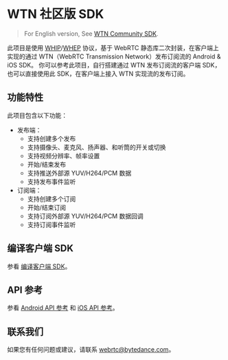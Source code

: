 # WTN 社区版 SDK

> For English version, See [WTN Community SDK](README_en.md).

此项目是使用 [WHIP](https://datatracker.ietf.org/doc/draft-ietf-wish-whip/)/[WHEP](https://datatracker.ietf.org/doc/draft-murillo-whep/) 协议，基于 WebRTC 静态库二次封装，在客户端上实现的通过 WTN（WebRTC Transmission Network）发布订阅流的 Android & iOS SDK。
你可以参考此项目，自行搭建通过 WTN 发布订阅流的客户端 SDK，也可以直接使用此 SDK，在客户端上接入 WTN 实现流的发布订阅。

## 功能特性
此项目包含以下功能：

- 发布端：
   - 支持创建多个发布
   - 支持摄像头、麦克风、扬声器、和听筒的开关或切换
   - 支持视频分辨率、帧率设置
   - 开始/结束发布
   - 支持推送外部源 YUV/H264/PCM 数据
   - 支持发布事件监听
- 订阅端：
  - 支持创建多个订阅
  - 开始/结束订阅
  - 支持订阅外部源 YUV/H264/PCM 数据回调
  - 支持订阅事件监听

## 编译客户端 SDK
参看 [编译客户端 SDK](doc/zh/Build_Instruction.md)。

## API 参考
参看 [Android API 参考](doc/zh/Android/overview.md) 和 [iOS API 参考](doc/zh/iOS/overview.md)。

## 联系我们
如果您有任何问题或建议，请联系 webrtc@bytedance.com。
